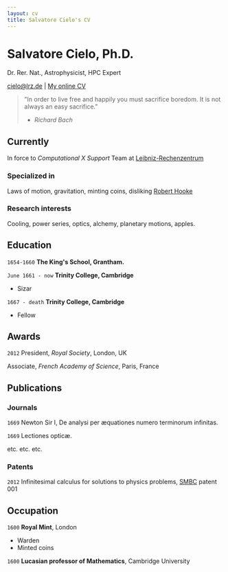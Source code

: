 ```yaml
---
layout: cv
title: Salvatore Cielo's CV
---
```

# Salvatore Cielo, Ph.D.
Dr. Rer. Nat., Astrophysicist, HPC Expert

<div id="webaddress">
<a href="cielo@lrz.de">cielo@lrz.de</a>
| <a href="https://sacielo.github.io/markdown-cv/">My online CV</a>
</div>

>  "In order to live free and happily
>    you must sacrifice boredom. 
>    It is not always an easy sacrifice."
>  - _Richard Bach_

## Currently

In force to _Computational X Support_ Team at [Leibniz-Rechenzentrum](https://www.lrz.de/)

### Specialized in

Laws of motion, gravitation, minting coins, disliking [Robert Hooke](http://en.wikipedia.org/wiki/Robert_Hooke)


### Research interests

Cooling, power series, optics, alchemy, planetary motions, apples.


## Education

`1654-1660`
__The King's School, Grantham.__

`June 1661 - now`
__Trinity College, Cambridge__

- Sizar

`1667 - death`
__Trinity College, Cambridge__

- Fellow



## Awards

`2012`
President, *Royal Society*, London, UK

Associate, *French Academy of Science*, Paris, France



## Publications

<!-- A list is also available [online](http://scholar.google.co.uk/citations?user=LTOTl0YAAAAJ) -->

### Journals

`1669`
Newton Sir I, De analysi per æquationes numero terminorum infinitas. 

`1669`
Lectiones opticæ.

etc. etc. etc.

### Patents

`2012`
Infinitesimal calculus for solutions to physics problems, [SMBC](http://www.techdirt.com/articles/20121011/09312820678/if-patents-had-been-around-time-newton.shtml) patent 001


## Occupation

`1600`
__Royal Mint__, London

- Warden
- Minted coins

`1600`
__Lucasian professor of Mathematics__, Cambridge University



<!-- ### Footer

Last updated: May 2013 -->


